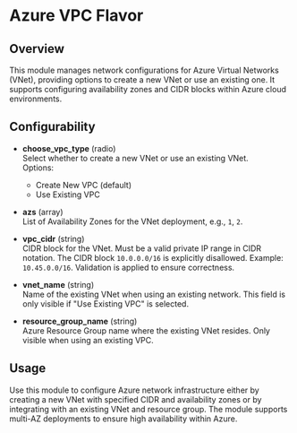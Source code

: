 # Azure VPC Flavor

## Overview

This module manages network configurations for Azure Virtual Networks (VNet), providing options to create a new VNet or use an existing one. It supports configuring availability zones and CIDR blocks within Azure cloud environments.

## Configurability

- **choose_vpc_type** (radio)  
  Select whether to create a new VNet or use an existing VNet.  
  Options:  
  - Create New VPC (default)  
  - Use Existing VPC  

- **azs** (array)  
  List of Availability Zones for the VNet deployment, e.g., `1`, `2`.

- **vpc_cidr** (string)  
  CIDR block for the VNet. Must be a valid private IP range in CIDR notation. The CIDR block `10.0.0.0/16` is explicitly disallowed. Example: `10.45.0.0/16`. Validation is applied to ensure correctness.

- **vnet_name** (string)  
  Name of the existing VNet when using an existing network. This field is only visible if "Use Existing VPC" is selected.

- **resource_group_name** (string)  
  Azure Resource Group name where the existing VNet resides. Only visible when using an existing VPC.

## Usage

Use this module to configure Azure network infrastructure either by creating a new VNet with specified CIDR and availability zones or by integrating with an existing VNet and resource group. The module supports multi-AZ deployments to ensure high availability within Azure.
